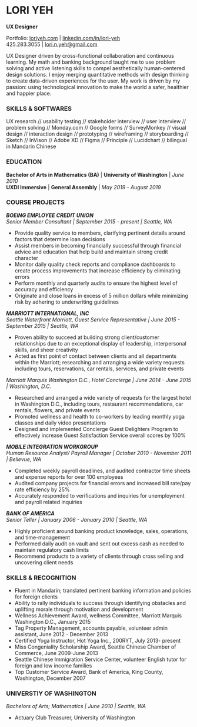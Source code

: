 # **LORI YEH**
**UX Designer**

Portfolio: [loriyeh.com](http://loriyeh.com) | [linkedin.com/in/lori-yeh](www.linkedin.com/in/lori-yeh) <br>
425.283.3055 | lori.n.yeh@gmail.com 
    
UX Designer driven by cross-functional collaboration and continuous learning. My math and banking background taught me to use problem solving and active listening skills to compel aesthetically human-centered design solutions. I enjoy merging quantitative methods with design thinking to create data-driven experiences for the user. My work is driven by my passion: using technological innovation to make the world a safer, healthier and happier place.

### SKILLS & SOFTWARES
UX research // usability testing // stakeholder interview // user interview // problem solving // Monday.com // Google forms // SurveyMonkey // visual design // interaction design // prototyping // wireframing // storyboarding // Sketch // InVison // Adobe XD // Figma // Principle // Lucidchart // bilingual in Mandarin Chinese

### EDUCATION
**Bachelor of Arts in Mathematics (BA)** | **University of Washington** | _June 2010_ <br>
**UXDI Immersive** | **General Assembly** | _May 2019 - August 2019_

### COURSE PROJECTS

**_BOEING EMPLOYEE CREDIT UNION_**  
_Senior Member Consultant | September 2015 - present | Seattle, WA_      
* Provide quality service to members, clarifying pertinent details around factors that determine loan decisions    
* Assist members in becoming financially successful through financial advice and education that help build and maintain  strong credit character    
* Monitor daily quality check reports and compliance dashboards to create process improvements that increase efficiency by eliminating errors    
* Perform monthly and quarterly audits to ensure the highest level of accuracy and efficiency    
* Originate and close loans in excess of 5 million dollars while minimizing risk by adhering to underwriting guidelines  

**_MARRIOTT INTERNATIONAL, INC_**  
_Seattle Waterfront Marriott, Guest Service Representative | June 2015 - September 2015 | Seattle, WA_     
* Proven ability to succeed at building strong client/customer relationships due to an exceptional display of leadership, interpersonal skills, and sheer creativity    
* Acted as first point of contact between clients and all departments within the Marriott; researching and arranging a wide variety requests including tours, reservations, car rentals, services, and private events     

_Marriott Marquis Washington D.C., Hotel Concierge | June 2014 - June 2015 | Washington, D.C._      
* Researched and arranged a wide variety of requests for the largest hotel in Washington D.C., including tours, restaurant recommendations, car rentals, flowers, and private events     
* Promoted wellness and health to co-workers by leading monthly yoga classes and daily video presentations      
* Designed and implemented Concierge Guest Delighters Program to effectively increase Guest Satisfaction Service overall scores by 100%   

**_MOBILE INTEGRATION WORKGROUP_**  
_Human Resource Analyst/ Payroll Manager | October 2010 - November 2011 | Bellevue, WA_    
* Completed weekly payroll deadlines, and audited contractor time sheets and expense reports for over 100 employees  
* Audited company projects for financial errors and increased bill rate/pay rate efficiency by 25%  
* Accurately responded to verifications and inquiries for unemployment and payroll related inquiries  

**_BANK OF AMERICA_**  
_Senior Teller | January 2006 - January 2010 | Seattle, WA_  
* Highly proficient around banking product knowledge, sales, operations, and time-management    
* Performed daily audit on vault and sent out excess cash as needed to maintain regulatory cash limits    
* Recommend products to a variety of clients through cross selling and uncovering client needs    

### SKILLS & RECOGNITION    
* Fluent in Mandarin; translated pertinent banking information and policies for foreign clients  
* Ability to rally individuals to success through identifying obstacles and uplifting morale through motivation and development  
* Wellness Achievement Award, wellness Committee, Marriott Marquis Washington D.C., January 2015  
* Tag Property Management, accounts payable, volunteer admin assistant, June 2012 - December 2013  
* Certified Yoga Instructor, Hot Yoga Inc., 200RYT, July 2013- present   
* Miss Congeniality Scholarship Award, Seattle Chinese Chamber of Commerce, June 2009-June 2013   
* Seattle Chinese Immigration Service Center, volunteer English tutor for foreign and low income families  
* Top Customer Service Award, Bank of America, King County, Washington, December 2007    

### UNIVERSTIY OF WASHINGTON    
_Bachelors of Arts; Mathematics | June 2010 | Seattle, WA_    
* Actuary Club Treasurer, University of Washington    
